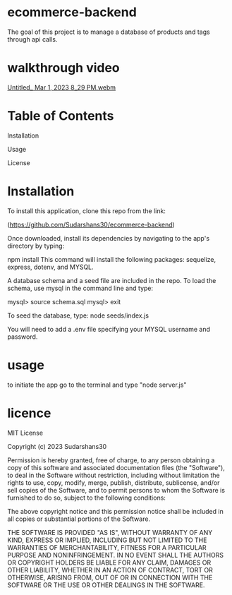 # ecommerce-backend
The goal of this project is to manage a database of products and tags through api calls.


# walkthrough video

[Untitled_ Mar 1, 2023 8_29 PM.webm](https://user-images.githubusercontent.com/117637113/222100231-b758fced-18f4-4f55-8972-d98fe0091e13.webm)


# Table of Contents
Installation

Usage

License


# Installation 
To install this application, clone this repo from the link:

(https://github.com/Sudarshans30/ecommerce-backend)


Once downloaded, install its dependencies by navigating to the app's directory by typing:

npm install
This command will install the following packages: sequelize, express, dotenv, and MYSQL.

A database schema and a seed file are included in the repo. To load the schema, use mysql in the command line and type:

mysql> source schema.sql
mysql> exit


To seed the database, type:
node seeds/index.js


You will need to add a .env file specifying your MYSQL username and password.


# usage
to initiate the app go to the terminal and type "node server.js"

# licence
MIT License

Copyright (c) 2023 Sudarshans30

Permission is hereby granted, free of charge, to any person obtaining a copy
of this software and associated documentation files (the "Software"), to deal
in the Software without restriction, including without limitation the rights
to use, copy, modify, merge, publish, distribute, sublicense, and/or sell
copies of the Software, and to permit persons to whom the Software is
furnished to do so, subject to the following conditions:

The above copyright notice and this permission notice shall be included in all
copies or substantial portions of the Software.

THE SOFTWARE IS PROVIDED "AS IS", WITHOUT WARRANTY OF ANY KIND, EXPRESS OR
IMPLIED, INCLUDING BUT NOT LIMITED TO THE WARRANTIES OF MERCHANTABILITY,
FITNESS FOR A PARTICULAR PURPOSE AND NONINFRINGEMENT. IN NO EVENT SHALL THE
AUTHORS OR COPYRIGHT HOLDERS BE LIABLE FOR ANY CLAIM, DAMAGES OR OTHER
LIABILITY, WHETHER IN AN ACTION OF CONTRACT, TORT OR OTHERWISE, ARISING FROM,
OUT OF OR IN CONNECTION WITH THE SOFTWARE OR THE USE OR OTHER DEALINGS IN THE
SOFTWARE.
